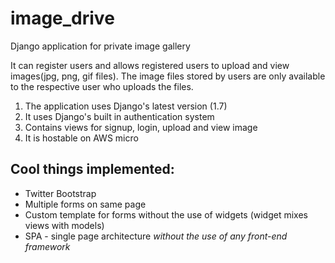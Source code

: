 # image_drive
Django application for private image gallery

It can register users and allows registered users to upload and view images(jpg, png, gif files). The image files stored by users are only available to the respective user who uploads the files.

1.    The application uses Django's latest version (1.7)
2.    It uses Django's built in authentication system
3.    Contains views for signup, login, upload and view image
4.    It is hostable on AWS micro


## Cool things implemented:
*  Twitter Bootstrap
*  Multiple forms on same page
*  Custom template for forms without the use of widgets (widget mixes views with models)
*  SPA - single page architecture *without the use of any front-end framework* 